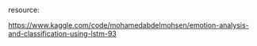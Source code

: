 resource:

https://www.kaggle.com/code/mohamedabdelmohsen/emotion-analysis-and-classification-using-lstm-93